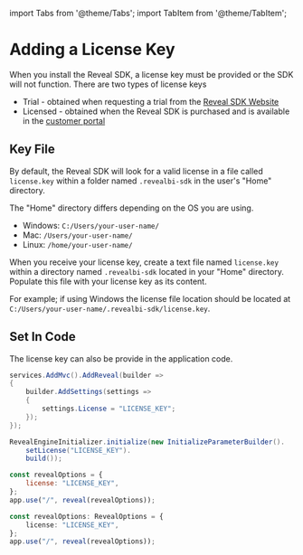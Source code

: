 import Tabs from '@theme/Tabs';
import TabItem from '@theme/TabItem';

# Adding a License Key

When you install the Reveal SDK, a license key must be provided or the SDK will not function. There are two types of license keys
- Trial - obtained when requesting a trial from the [Reveal SDK Website](https://www.revealbi.io/download-sdk)
- Licensed - obtained when the Reveal SDK is purchased and is available in the [customer portal](https://account.infragistics.com/subscriptions)

## Key File
By default, the Reveal SDK will look for a valid license in a file called `license.key` within a folder named `.revealbi-sdk` in the user's "Home" directory.

The "Home" directory differs depending on the OS you are using.
- Windows: `C:/Users/your-user-name/`
- Mac: `/Users/your-user-name/`
- Linux: `/home/your-user-name/`

When you receive your license key, create a text file named `license.key` within a directory named `.revealbi-sdk` located in your "Home" directory. Populate this file with your license key as its content.

For example; if using Windows the license file location should be located at `C:/Users/your-user-name/.revealbi-sdk/license.key`.

## Set In Code

The license key can also be provide in the application code.

<Tabs groupId="code" queryString>
  <TabItem value="aspnet" label="ASP.NET" default>

```cs
services.AddMvc().AddReveal(builder => 
{
    builder.AddSettings(settings =>
    {
        settings.License = "LICENSE_KEY";
    });
});
```

  </TabItem>

  <TabItem value="java" label="Java">

```java
RevealEngineInitializer.initialize(new InitializeParameterBuilder().
    setLicense("LICENSE_KEY").
    build());
```

  </TabItem>

  <TabItem value="node" label="Node.js">    

```js
const revealOptions = {
	license: "LICENSE_KEY",
};
app.use("/", reveal(revealOptions));
```

  </TabItem>

  <TabItem value="node-ts" label="Node.js - TS">    

```ts
const revealOptions: RevealOptions = {
	license: "LICENSE_KEY",
};
app.use("/", reveal(revealOptions));
```

  </TabItem>
</Tabs>
